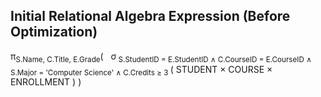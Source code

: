 ## Initial Relational Algebra Expression (Before Optimization)

π<sub>S.Name, C.Title, E.Grade</sub>(
&nbsp;&nbsp;σ<sub>
S.StudentID = E.StudentID ∧ C.CourseID = E.CourseID ∧ S.Major = 'Computer Science' ∧ C.Credits ≥ 3
</sub>(
STUDENT × COURSE × ENROLLMENT
)
)

